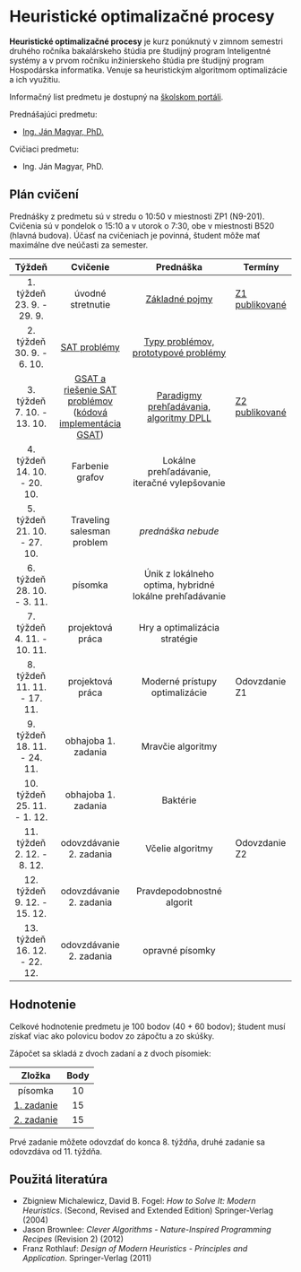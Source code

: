 # Heuristické optimalizačné procesy

**Heuristické optimalizačné procesy** je kurz ponúknutý v zimnom semestri druhého ročníka bakalárskeho štúdia pre študijný program Inteligentné systémy a v prvom ročníku inžinierskeho štúdia pre študijný program Hospodárska informatika. Venuje sa heuristickým algoritmom optimalizácie a ich využitiu.

Informačný list predmetu je dostupný na [školskom portáli](https://maisportal.tuke.sk/portal/studijneProgramy.mais).

Prednášajúci predmetu:

* [Ing. Ján Magyar, PhD.](https://cit.fei.tuke.sk/people-janmagyar/)

Cvičiaci predmetu:

* Ing. Ján Magyar, PhD.

## Plán cvičení
Prednášky z predmetu sú v stredu o 10:50 v miestnosti ZP1 (N9-201). Cvičenia sú v pondelok o 15:10 a v utorok o 7:30, obe v miestnosti B520 (hlavná budova). Účasť na cvičeniach je povinná, študent môže mať maximálne dve neúčasti za semester.

|             Týždeň              |                  Cvičenie                    |                  Prednáška                   |              Termíny             |
|:-------------------------------:|:--------------------------------------------:|:--------------------------------------------:|----------------------------------|
| 1. týždeň<br>23. 9. - 29. 9.    |             úvodné stretnutie                | [Základné pojmy](lectures/Lecture01.pdf)     | [Z1 publikované](assignments/assignment1.md)                   |
| 2. týždeň<br>30. 9. - 6. 10.    |                [SAT problémy](labs/lab-sat.pdf)                  | [Typy problémov, prototypové problémy](lectures/Lecture02.pdf)         |                                  |
| 3. týždeň<br>7. 10. - 13. 10.   |        [GSAT a riešenie SAT problémov](labs/lab-gsat.pdf)<br>([kódová implementácia GSAT](labs/gsat_example.py))         | [Paradigmy prehľadávania, algoritmy DPLL](lectures/Lecture03.pdf)      | [Z2 publikované](assignments/assignment2md)                   |
| 4. týždeň<br>14. 10. - 20. 10.  |               Farbenie grafov                | Lokálne prehľadávanie, iteračné vylepšovanie |                                  |
| 5. týždeň<br>21. 10. - 27. 10.  |          Traveling salesman problem          | *prednáška nebude*                           |                                  |
| 6. týždeň<br>28. 10. - 3. 11.   |                    písomka                   | Únik z lokálneho optima, hybridné lokálne prehľadávanie |                                  |
| 7. týždeň<br>4. 11. - 10. 11.   |               projektová práca               | Hry a optimalizácia stratégie                |                                  |
| 8. týždeň<br>11. 11. - 17. 11.  |               projektová práca               | Moderné prístupy optimalizácie               | Odovzdanie Z1                    |
| 9. týždeň<br>18. 11. - 24. 11.  |              obhajoba 1. zadania             | Mravčie algoritmy                            |                                  |
| 10. týždeň<br>25. 11. - 1. 12.  |              obhajoba 1. zadania             | Baktérie                                     |                                  |
| 11. týždeň<br>2. 12. - 8. 12.   |            odovzdávanie 2. zadania           | Včelie algoritmy                             | Odovzdanie Z2                    |
| 12. týždeň<br>9. 12. - 15. 12.  |            odovzdávanie 2. zadania           | Pravdepodobnostné algorit                    |                                  |
| 13. týždeň<br>16. 12. - 22. 12. |            odovzdávanie 2. zadania           | opravné písomky                              |                                  |

## Hodnotenie <a name="grading"></a>

Celkové hodnotenie predmetu je 100 bodov (40 + 60 bodov); študent musí získať viac ako polovicu bodov zo zápočtu a zo skúšky.

Zápočet sa skladá z dvoch zadaní a z dvoch písomiek:

|        Zložka       | Body |
|:-------------------:|:----:|
|       písomka       |  10  |
|     [1. zadanie](assignments/assignment1.md)      |  15  |
|     [2. zadanie](assignments/assignment2md)      |  15  |

Prvé zadanie môžete odovzdať do konca 8. týždňa, druhé zadanie sa odovzdáva od 11. týždňa.

## Použitá literatúra <a name="literature"></a>
* Zbigniew Michalewicz, David B. Fogel: *How to Solve It: Modern Heuristics*. (Second, Revised and Extended Edition) Springer-Verlag (2004)
* Jason Brownlee: *Clever Algorithms - Nature-Inspired Programming Recipes* (Revision 2) (2012)
* Franz Rothlauf: *Design of Modern Heuristics - Principles and Application*. Springer-Verlag (2011)

